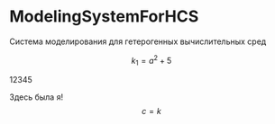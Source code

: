 # ModelingSystemForHCS
Система моделирования для гетерогенных вычислительных сред

$$ k_1=a^2+5 $$

12345

Здесь была я!
$$ c=k $$